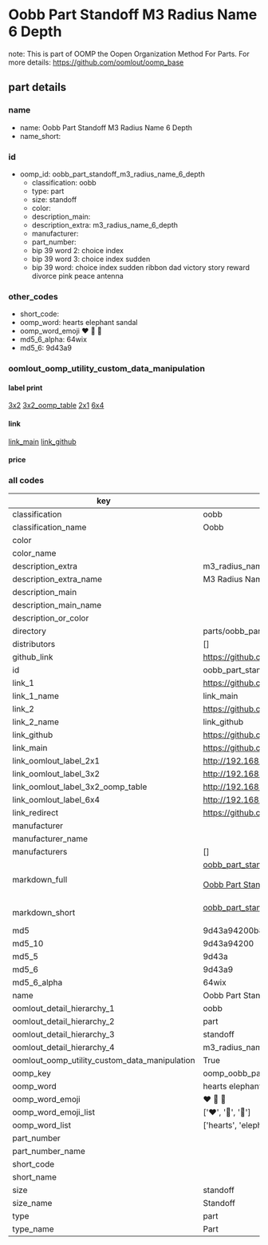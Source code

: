 # Oobb Part Standoff M3 Radius Name 6 Depth  

note: This is part of OOMP the Oopen Organization Method For Parts. For more details: https://github.com/oomlout/oomp_base

##  part details
  







### name
* name: Oobb Part Standoff M3 Radius Name 6 Depth
* name_short: 
### id
* oomp_id: oobb_part_standoff_m3_radius_name_6_depth
  * classification: oobb
  * type: part
  * size: standoff
  * color: 
  * description_main: 
  * description_extra: m3_radius_name_6_depth
  * manufacturer: 
  * part_number: 
  * bip 39 word 2: choice index
  * bip 39 word 3: choice index sudden
  * bip 39 word: choice index sudden ribbon dad victory story reward divorce pink peace antenna

### other_codes
* short_code: 
* oomp_word: hearts elephant sandal
* oomp_word_emoji :hearts: :elephant: :sandal:
* md5_6_alpha: 64wix
* md5_6: 9d43a9






### oomlout_oomp_utility_custom_data_manipulation
#### label print
[3x2](http://192.168.1.245:1112/?label=oomp%2064wix)
[3x2_oomp_table](http://192.168.1.108:1112/?label=oomp%2064wix)
[2x1](http://192.168.1.242:1112/?label=oomp%2064wix)
[6x4](http://192.168.1.55:1112/?label=oomp%2064wix)    

#### link

[link_main](https://github.com/oomlout/oomlout_oomp_version_1_messy/tree/main/parts/oobb_part_standoff_m3_radius_name_6_depth) [link_github](https://github.com/oomlout/oomlout_oomp_version_1_messy/tree/main/parts/oobb_part_standoff_m3_radius_name_6_depth)                             

#### price







### all codes 
| key | value |  
| --- | --- |  
| classification | oobb |  
| classification_name | Oobb |  
| color |  |  
| color_name |  |  
| description_extra | m3_radius_name_6_depth |  
| description_extra_name | M3 Radius Name 6 Depth |  
| description_main |  |  
| description_main_name |  |  
| description_or_color |   |  
| directory | parts/oobb_part_standoff_m3_radius_name_6_depth |  
| distributors | [] |  
| github_link | https://github.com/oomlout/oomlout_oomp_part_src/tree/main/parts/oobb_part_standoff_m3_radius_name_6_depth |  
| id | oobb_part_standoff_m3_radius_name_6_depth |  
| link_1 | https://github.com/oomlout/oomlout_oomp_version_1_messy/tree/main/parts/oobb_part_standoff_m3_radius_name_6_depth |  
| link_1_name | link_main |  
| link_2 | https://github.com/oomlout/oomlout_oomp_version_1_messy/tree/main/parts/oobb_part_standoff_m3_radius_name_6_depth |  
| link_2_name | link_github |  
| link_github | https://github.com/oomlout/oomlout_oomp_version_1_messy/tree/main/parts/oobb_part_standoff_m3_radius_name_6_depth |  
| link_main | https://github.com/oomlout/oomlout_oomp_version_1_messy/tree/main/parts/oobb_part_standoff_m3_radius_name_6_depth |  
| link_oomlout_label_2x1 | http://192.168.1.242:1112/?label=oomp%2064wix |  
| link_oomlout_label_3x2 | http://192.168.1.245:1112/?label=oomp%2064wix |  
| link_oomlout_label_3x2_oomp_table | http://192.168.1.108:1112/?label=oomp%2064wix |  
| link_oomlout_label_6x4 | http://192.168.1.55:1112/?label=oomp%2064wix |  
| link_redirect | https://github.com/oomlout/oomlout_oomp_version_1_messy/tree/main/parts/oobb_part_standoff_m3_radius_name_6_depth |  
| manufacturer |  |  
| manufacturer_name |  |  
| manufacturers | [] |  
| markdown_full | [oobb_part_standoff_m3_radius_name_6_depth](none)<br>[](none)<br>[Oobb Part Standoff M3 Radius Name 6 Depth](none)<br><br> |  
| markdown_short | [oobb_part_standoff_m3_radius_name_6_depth](none)<br><br> |  
| md5 | 9d43a94200b8bad3ce9b7b91b11cb141 |  
| md5_10 | 9d43a94200 |  
| md5_5 | 9d43a |  
| md5_6 | 9d43a9 |  
| md5_6_alpha | 64wix |  
| name | Oobb Part Standoff M3 Radius Name 6 Depth |  
| oomlout_detail_hierarchy_1 | oobb |  
| oomlout_detail_hierarchy_2 | part |  
| oomlout_detail_hierarchy_3 | standoff |  
| oomlout_detail_hierarchy_4 | m3_radius_name_6_depth |  
| oomlout_oomp_utility_custom_data_manipulation | True |  
| oomp_key | oomp_oobb_part_standoff_m3_radius_name_6_depth |  
| oomp_word | hearts elephant sandal |  
| oomp_word_emoji | :hearts: :elephant: :sandal: |  
| oomp_word_emoji_list | [':hearts:', ':elephant:', ':sandal:'] |  
| oomp_word_list | ['hearts', 'elephant', 'sandal'] |  
| part_number |  |  
| part_number_name |  |  
| short_code |  |  
| short_name |  |  
| size | standoff |  
| size_name | Standoff |  
| type | part |  
| type_name | Part |  
